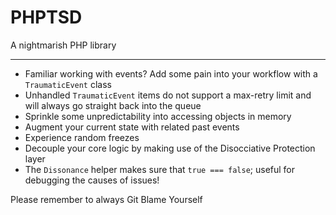# PHPTSD

A nightmarish PHP library

------

* Familiar working with events? Add some pain into your workflow with a `TraumaticEvent` class
* Unhandled `TraumaticEvent` items do not support a max-retry limit and will always go straight back into the queue
* Sprinkle some unpredictability into accessing objects in memory
* Augment your current state with related past events
* Experience random freezes
* Decouple your core logic by making use of the Disocciative Protection layer
* The `Dissonance` helper makes sure that `true === false`; useful for debugging the causes of issues!

Please remember to always Git Blame Yourself
